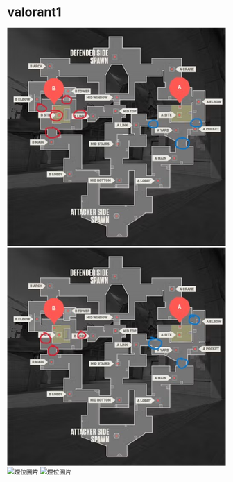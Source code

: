 # valorant1
<img class="smoke-img" src="images/cor.jpg" alt="煙位圖片">
<img class="smoke-img" src="image/cor.jpg" alt="煙位圖片">
<img class="smoke-img" src="image/de.jpg" alt="煙位圖片">
<img class="smoke-img" src="image/at.jpg" alt="煙位圖片">
